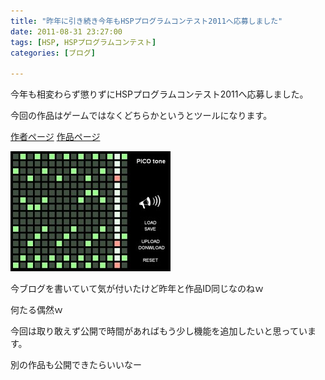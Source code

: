 ```yaml
---
title: "昨年に引き続き今年もHSPプログラムコンテスト2011へ応募しました"
date: 2011-08-31 23:27:00
tags: [HSP, HSPプログラムコンテスト]
categories: [ブログ]

---
```


今年も相変わらず懲りずにHSPプログラムコンテスト2011へ応募しました。

今回の作品はゲームではなくどちらかというとツールになります。

[作者ページ][1] [作品ページ][2]

 [1]: http://hsp.tv/contest2011/entry.php?id=27&mode=author
 [2]: http://hsp.tv/contest2011/entry.php?id=91

[![PICO tone][3]][4]

 [3]: /images/2011_0831_picotone2.jpg
 [4]: /images/2011_0831_picotone.jpg

今ブログを書いていて気が付いたけど昨年と作品ID同じなのねｗ

何たる偶然ｗ

今回は取り敢えず公開で時間があればもう少し機能を追加したいと思っています。

別の作品も公開できたらいいなー
